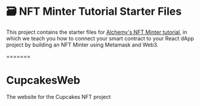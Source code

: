 # 🗃 NFT Minter Tutorial Starter Files

This project contains the starter files for [Alchemy's NFT Minter tutorial](https://docs.alchemyapi.io/alchemy/tutorials/nft-minter), in which we teach you how to connect your smart contract to your React dApp project by building an NFT Minter using Metamask and Web3.

=======
# CupcakesWeb
The website for the Cupcakes NFT project
